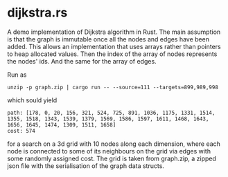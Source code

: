 # dijkstra.rs

A demo implementation of Dijkstra algorithm in Rust. The main assumption is that the graph is immutable once all the nodes and edges have been added. This allows an implementation that uses arrays rather than pointers to heap allocated values. Then the index of the array of nodes represents the nodes' ids. And the same for the array of edges.

Run as

    unzip -p graph.zip | cargo run -- --source=111 --targets=899,989,998

which sould yield

    path: [178, 0, 20, 156, 321, 524, 725, 891, 1036, 1175, 1331, 1514, 1355, 1518, 1343, 1539, 1379, 1569, 1586, 1597, 1611, 1468, 1643, 1656, 1645, 1474, 1309, 1511, 1658]
    cost: 574

for a search on a 3d grid with 10 nodes along each dimension, where each node is connected to some of its neighbours on the grid via edges with some randomly assigned cost. The grid is taken from graph.zip, a zipped json file with the serialisation of the graph data structs.